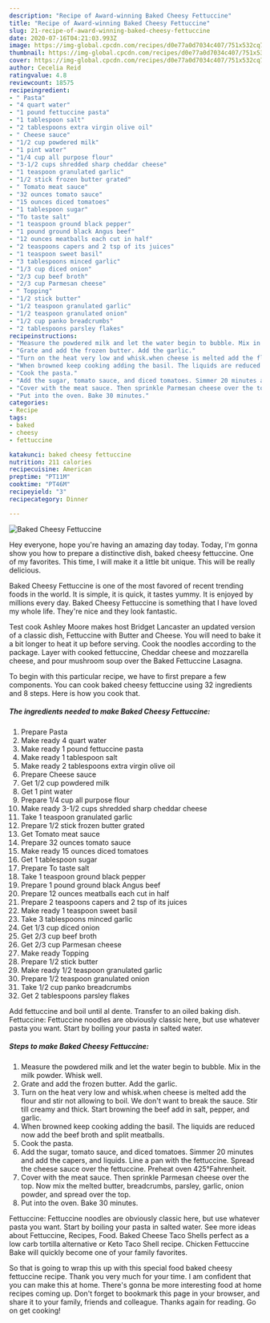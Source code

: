 ```yaml
---
description: "Recipe of Award-winning Baked Cheesy Fettuccine"
title: "Recipe of Award-winning Baked Cheesy Fettuccine"
slug: 21-recipe-of-award-winning-baked-cheesy-fettuccine
date: 2020-07-16T04:21:03.993Z
image: https://img-global.cpcdn.com/recipes/d0e77a0d7034c407/751x532cq70/baked-cheesy-fettuccine-recipe-main-photo.jpg
thumbnail: https://img-global.cpcdn.com/recipes/d0e77a0d7034c407/751x532cq70/baked-cheesy-fettuccine-recipe-main-photo.jpg
cover: https://img-global.cpcdn.com/recipes/d0e77a0d7034c407/751x532cq70/baked-cheesy-fettuccine-recipe-main-photo.jpg
author: Cecelia Reid
ratingvalue: 4.8
reviewcount: 18575
recipeingredient:
- " Pasta"
- "4 quart water"
- "1 pound fettuccine pasta"
- "1 tablespoon salt"
- "2 tablespoons extra virgin olive oil"
- " Cheese sauce"
- "1/2 cup powdered milk"
- "1 pint water"
- "1/4 cup all purpose flour"
- "3-1/2 cups shredded sharp cheddar cheese"
- "1 teaspoon granulated garlic"
- "1/2 stick frozen butter grated"
- " Tomato meat sauce"
- "32 ounces tomato sauce"
- "15 ounces diced tomatoes"
- "1 tablespoon sugar"
- "To taste salt"
- "1 teaspoon ground black pepper"
- "1 pound ground black Angus beef"
- "12 ounces meatballs each cut in half"
- "2 teaspoons capers and 2 tsp of its juices"
- "1 teaspoon sweet basil"
- "3 tablespoons minced garlic"
- "1/3 cup diced onion"
- "2/3 cup beef broth"
- "2/3 cup Parmesan cheese"
- " Topping"
- "1/2 stick butter"
- "1/2 teaspoon granulated garlic"
- "1/2 teaspoon granulated onion"
- "1/2 cup panko breadcrumbs"
- "2 tablespoons parsley flakes"
recipeinstructions:
- "Measure the powdered milk and let the water begin to bubble. Mix in the milk powder. Whisk well."
- "Grate and add the frozen butter. Add the garlic."
- "Turn on the heat very low and whisk.when cheese is melted add the flour and stir not allowing to boil. We don&#39;t want to break the sauce. Stir till creamy and thick. Start browning the beef add in salt, pepper, and garlic."
- "When browned keep cooking adding the basil. The liquids are reduced now add the beef broth and split meatballs."
- "Cook the pasta."
- "Add the sugar, tomato sauce, and diced tomatoes. Simmer 20 minutes and add the capers, and liquids. Line a pan with the fettuccine. Spread the cheese sauce over the fettuccine. Preheat oven 425°Fahrenheit."
- "Cover with the meat sauce. Then sprinkle Parmesan cheese over the top. Now mix the melted butter, breadcrumbs, parsley, garlic, onion powder, and spread over the top."
- "Put into the oven. Bake 30 minutes."
categories:
- Recipe
tags:
- baked
- cheesy
- fettuccine

katakunci: baked cheesy fettuccine 
nutrition: 211 calories
recipecuisine: American
preptime: "PT11M"
cooktime: "PT46M"
recipeyield: "3"
recipecategory: Dinner

---
```



![Baked Cheesy Fettuccine](https://img-global.cpcdn.com/recipes/d0e77a0d7034c407/751x532cq70/baked-cheesy-fettuccine-recipe-main-photo.jpg)

Hey everyone, hope you're having an amazing day today. Today, I'm gonna show you how to prepare a distinctive dish, baked cheesy fettuccine. One of my favorites. This time, I will make it a little bit unique. This will be really delicious.

Baked Cheesy Fettuccine is one of the most favored of recent trending foods in the world. It is simple, it is quick, it tastes yummy. It is enjoyed by millions every day. Baked Cheesy Fettuccine is something that I have loved my whole life. They're nice and they look fantastic.

Test cook Ashley Moore makes host Bridget Lancaster an updated version of a classic dish, Fettuccine with Butter and Cheese. You will need to bake it a bit longer to heat it up before serving. Cook the noodles according to the package. Layer with cooked fettuccine, Cheddar cheese and mozzarella cheese, and pour mushroom soup over the Baked Fettuccine Lasagna.


To begin with this particular recipe, we have to first prepare a few components. You can cook baked cheesy fettuccine using 32 ingredients and 8 steps. Here is how you cook that.

<!--inarticleads1-->

##### The ingredients needed to make Baked Cheesy Fettuccine:

1. Prepare  Pasta
1. Make ready 4 quart water
1. Make ready 1 pound fettuccine pasta
1. Make ready 1 tablespoon salt
1. Make ready 2 tablespoons extra virgin olive oil
1. Prepare  Cheese sauce
1. Get 1/2 cup powdered milk
1. Get 1 pint water
1. Prepare 1/4 cup all purpose flour
1. Make ready 3-1/2 cups shredded sharp cheddar cheese
1. Take 1 teaspoon granulated garlic
1. Prepare 1/2 stick frozen butter grated
1. Get  Tomato meat sauce
1. Prepare 32 ounces tomato sauce
1. Make ready 15 ounces diced tomatoes
1. Get 1 tablespoon sugar
1. Prepare To taste salt
1. Take 1 teaspoon ground black pepper
1. Prepare 1 pound ground black Angus beef
1. Prepare 12 ounces meatballs each cut in half
1. Prepare 2 teaspoons capers and 2 tsp of its juices
1. Make ready 1 teaspoon sweet basil
1. Take 3 tablespoons minced garlic
1. Get 1/3 cup diced onion
1. Get 2/3 cup beef broth
1. Get 2/3 cup Parmesan cheese
1. Make ready  Topping
1. Prepare 1/2 stick butter
1. Make ready 1/2 teaspoon granulated garlic
1. Prepare 1/2 teaspoon granulated onion
1. Take 1/2 cup panko breadcrumbs
1. Get 2 tablespoons parsley flakes


Add fettuccine and boil until al dente. Transfer to an oiled baking dish. Fettuccine: Fettuccine noodles are obviously classic here, but use whatever pasta you want. Start by boiling your pasta in salted water. 

<!--inarticleads2-->

##### Steps to make Baked Cheesy Fettuccine:

1. Measure the powdered milk and let the water begin to bubble. Mix in the milk powder. Whisk well.
1. Grate and add the frozen butter. Add the garlic.
1. Turn on the heat very low and whisk.when cheese is melted add the flour and stir not allowing to boil. We don&#39;t want to break the sauce. Stir till creamy and thick. Start browning the beef add in salt, pepper, and garlic.
1. When browned keep cooking adding the basil. The liquids are reduced now add the beef broth and split meatballs.
1. Cook the pasta.
1. Add the sugar, tomato sauce, and diced tomatoes. Simmer 20 minutes and add the capers, and liquids. Line a pan with the fettuccine. Spread the cheese sauce over the fettuccine. Preheat oven 425°Fahrenheit.
1. Cover with the meat sauce. Then sprinkle Parmesan cheese over the top. Now mix the melted butter, breadcrumbs, parsley, garlic, onion powder, and spread over the top.
1. Put into the oven. Bake 30 minutes.


Fettuccine: Fettuccine noodles are obviously classic here, but use whatever pasta you want. Start by boiling your pasta in salted water. See more ideas about Fettuccine, Recipes, Food. Baked Cheese Taco Shells perfect as a low carb tortilla alternative or Keto Taco Shell recipe. Chicken Fettuccine Bake will quickly become one of your family favorites. 

So that is going to wrap this up with this special food baked cheesy fettuccine recipe. Thank you very much for your time. I am confident that you can make this at home. There's gonna be more interesting food at home recipes coming up. Don't forget to bookmark this page in your browser, and share it to your family, friends and colleague. Thanks again for reading. Go on get cooking!
